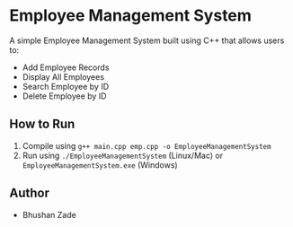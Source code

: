 # Employee Management System

A simple Employee Management System built using C++ that allows users to:
- Add Employee Records
- Display All Employees
- Search Employee by ID
- Delete Employee by ID

## How to Run
1. Compile using `g++ main.cpp emp.cpp -o EmployeeManagementSystem`
2. Run using `./EmployeeManagementSystem` (Linux/Mac) or `EmployeeManagementSystem.exe` (Windows)

## Author
- Bhushan Zade
